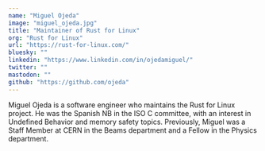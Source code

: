 ```yaml
---
name: "Miguel Ojeda"
image: "miguel_ojeda.jpg"
title: "Maintainer of Rust for Linux"
org: "Rust for Linux"
url: "https://rust-for-linux.com/"
bluesky: ""
linkedin: "https://www.linkedin.com/in/ojedamiguel/"
twitter: ""
mastodon: ""
github: "https://github.com/ojeda"
---
```


Miguel Ojeda is a software engineer who maintains the Rust for Linux project. He was the Spanish NB in the ISO C committee, with an interest in Undefined Behavior and memory safety topics. Previously, Miguel was a Staff Member at CERN in the Beams department and a Fellow in the Physics department.

